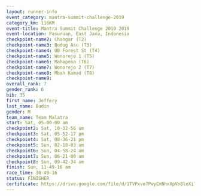 ```yaml
---
layout: runner-info 
event_category: mantra-summit-challenge-2019 
category_km: 116KM 
event-title: Mantra Summit Challenge 2019 2019 
event-location: Pasuruan, East Java, Indonesia 
checkpoint-name2: Changar (T2) 
checkpoint-name3: Budug Asu (T3) 
checkpoint-name4: UB Forest St (T4) 
checkpoint-name5: Wonorejo 1 (T5) 
checkpoint-name6: Mahapena (T6) 
checkpoint-name7: Wonorejo 2 (T7) 
checkpoint-name8: Mbah Kamad (T8) 
checkpoint-name9: 
overall_rank: 7
gender_rank: 6
bib: 35
first_name: Jeffery
last_name: Budin
gender: M
team_name: Team Malatra
start: Sat, 05-00-00 am
checkpoint2: Sat, 10-32-56 am
checkpoint3: Sat, 05-52-17 pm
checkpoint4: Sat, 08-36-21 pm
checkpoint5: Sun, 02-18-03 am
checkpoint6: Sun, 04-58-24 am
checkpoint7: Sun, 06-21-00 am
checkpoint8: Sun, 09-42-34 am
finish: Sun, 11-49-16 am
race_time: 30-49-16
status: FINISHER
certificate: https://drive.google.com/file/d/1TVPxve7PwyCmNhxXpVn8leXiTFVgKMib/view?usp=sharing
---
```

